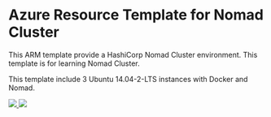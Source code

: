 # Azure Resource Template for Nomad Cluster

This ARM template provide a HashiCorp Nomad Cluster environment. This template is for learning Nomad Cluster.

This template include 3 Ubuntu 14.04-2-LTS instances with Docker and Nomad.

<a href="https://portal.azure.com/#create/Microsoft.Template/uri/https%3A%2F%2Fraw.githubusercontent.com%2FTsuyoshiUshio%2FNomadClusterARM%2Fmaster%2FNomadCluster%2FNomadCluster%2FTemplates%2FLinuxVirtualMachine.json" target="_blank">
    <img src="http://azuredeploy.net/deploybutton.png"/>
</a>
<a href="http://armviz.io/#/?load=https%3A%2F%2Fraw.githubusercontent.com%2FTsuyoshiUshio%2FNomadClusterARM%2Fmaster%2FNomadCluster%2FNomadCluster%2FTemplates%2FLinuxVirtualMachine.json" target="_blank">
    <img src="http://armviz.io/visualizebutton.png"/>
</a>
